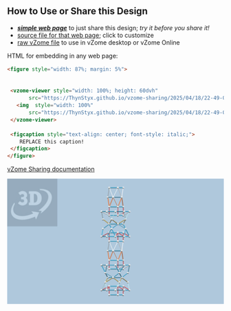 
## How to Use or Share this Design

 - [***simple web page***](<https://ThynStyx.github.io/vzome-sharing/2025/04/18/22-49-02-Fig-5-Toroid-Totem-A/>) to just share this design; *try it before you share it!*
 - [source file for that web page](<https://github.com/ThynStyx/vzome-sharing/edit/main/2025/04/18/22-49-02-Fig-5-Toroid-Totem-A/index.md>); click to customize
 - [raw vZome file](<https://raw.githubusercontent.com/ThynStyx/vzome-sharing/main/2025/04/18/22-49-02-Fig-5-Toroid-Totem-A/Fig-5-Toroid-Totem-A.vZome>) to use in vZome desktop or vZome Online
 
 HTML for embedding in any web page:
 ```html
<figure style="width: 87%; margin: 5%">
  
  
  <vzome-viewer style="width: 100%; height: 60dvh" 
        src="https://ThynStyx.github.io/vzome-sharing/2025/04/18/22-49-02-Fig-5-Toroid-Totem-A/Fig-5-Toroid-Totem-A.vZome" >
    <img  style="width: 100%"
        src="https://ThynStyx.github.io/vzome-sharing/2025/04/18/22-49-02-Fig-5-Toroid-Totem-A/Fig-5-Toroid-Totem-A.png" >
  </vzome-viewer>

  <figcaption style="text-align: center; font-style: italic;">
     REPLACE this caption!
  </figcaption>
</figure>

 ```

[vZome Sharing documentation](https://vzome.github.io/vzome/sharing.html#how-it-works)

![Image](<Fig-5-Toroid-Totem-A.png>)

